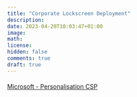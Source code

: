 ```yaml
---
title: "Corporate Lockscreen Deployment"
description: 
date: 2023-04-20T10:03:47+01:00
image: 
math: 
license: 
hidden: false
comments: true
draft: true
---
```


#### 






[Microsoft - Personalisation CSP](https://learn.microsoft.com/en-us/windows/client-management/mdm/personalization-csp)
